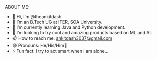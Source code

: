 ABOUT ME:
- 👋 Hi, I’m @theankitdash
- 👀 I’m an B.Tech UG at ITER, SOA University.
- 🌱 I’m currently learning Java and Python development.
- 💞️ I’m looking to try cool and amazing products based on ML and AI.
- 📫 How to reach me: ankitdash3037@gmail.com
- 😄 Pronouns: He/His/Him🧑
- ⚡ Fun fact: I try to act smart when I am alone...

<!---
theankitdash/theankitdash is a ✨ special ✨ repository because its `README.md` (this file) appears on your GitHub profile.
You can click the Preview link to take a look at your changes.
--->
